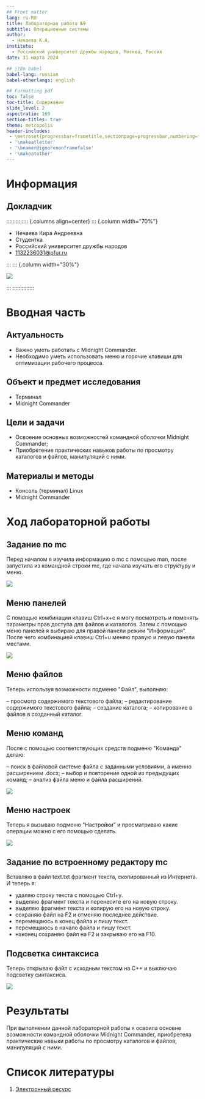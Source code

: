 ```yaml
---
## Front matter
lang: ru-RU
title: Лабораторная работа №9
subtitle: Операционные системы
author:
  - Нечаева К.А.
institute:
  - Российский университет дружбы народов, Москва, Россия
date: 31 марта 2024

## i18n babel
babel-lang: russian
babel-otherlangs: english

## Formatting pdf
toc: false
toc-title: Содержание
slide_level: 2
aspectratio: 169
section-titles: true
theme: metropolis
header-includes:
 - \metroset{progressbar=frametitle,sectionpage=progressbar,numbering=fraction}
 - '\makeatletter'
 - '\beamer@ignorenonframefalse'
 - '\makeatother'
---
```


# Информация

## Докладчик

:::::::::::::: {.columns align=center}
::: {.column width="70%"}

  * Нечаева Кира Андреевна
  * Студентка
  * Российский университет дружбы народов
  * [1132236031@pfur.ru](mailto:1132236031@pfur.ru)
 

:::
::: {.column width="30%"}

![](image/im0.jpg)

:::
::::::::::::::

# Вводная часть

## Актуальность

- Важно уметь работать с Midnight Commander.
- Необходимо уметь использовать меню и горячие клавиши для оптимизации рабочего процесса.

## Объект и предмет исследования

- Терминал
- Midnight Commander

## Цели и задачи

- Освоение основных возможностей командной оболочки Midnight Commander; 
- Приобретение практических навыков работы по просмотру каталогов и файлов, манипуляций с ними.

## Материалы и методы

- Консоль (терминал) Linux
- Midnight Commander

# Ход лабораторной работы

## Задание по mc

Перед началом я изучила информацию о mc с помощью man, после запустила из командной строки mc, где начала изучать его структуру и меню.

![](image/im2.png)

## Меню панелей

С помощью комбинации клавиш Ctrl+x+c я могу посмотреть и поменять параметры прав доступа для файлов и каталогов. 
Затем с помощью меню панелей я выбираю для правой панели режим "Информация". 
После чего комбинацией клавиш Ctrl+u меняю правую и левую панели местами. 

![](image/im5.png)

## Меню файлов

Теперь используя возможности подменю "Файл", выполняю:

– просмотр содержимого текстового файла; 
– редактирование содержимого текстового файла;
– создание каталога; 
– копирование в файлов в созданный каталог.

## Меню команд

После с помощью соответствующих средств подменю "Команда" делаю:

– поиск в файловой системе файла с заданными условиями, а именно расширением .docx; 
– выбор и повторение одной из предыдущих команд;
– анализ файла меню и файла расширений.

![](image/im10.png)

## Меню настроек

Теперь я вызываю подменю "Настройки" и просматриваю какие операции можно с его помощью сделать.

![](image/im16.png)

## Задание по встроенному редактору mc

Вставляю в файл text.txt фрагмент текста, скопированный из Интернета. 
И теперь я:

 - удаляю строку текста с помощью Ctrl+y. 
 - выделяю фрагмент текста и перенесите его на новую строку.
 - выделяю фрагмент текста и копирую его на новую строку.
 - сохраняю файл на F2 и отменяю последнее действие.
 - перемещаюсь в конец файла и пишу текст. 
 - перемещаюсь в начало файла и пишу текст. 
 - наконец сохраняю файл на F2 и закрываю его на F10. 

## Подсветка синтаксиса

Теперь открываю файл с исходным текстом на С++ и выключаю подсветку синтаксиса.

![](image/im27.png)


# Результаты 

При выполнении данной лабораторной работы я освоила основне возможности командной оболочки Midnight Commander, приобретела практические навыки работы по просмотру каталогов и файлов, манипуляций с ними.

# Список литературы

1. [Электронный ресурс](https://esystem.rudn.ru/pluginfile.php/2288091/mod_resource/content/5/007-lab_mc.pdf)



